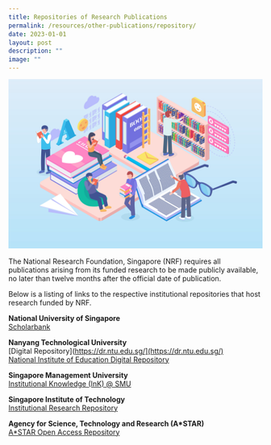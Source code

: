 ```yaml
---
title: Repositories of Research Publications
permalink: /resources/other-publications/repository/
date: 2023-01-01
layout: post
description: ""
image: ""
---
```

![](/images/mar9-outline-13.jpg)

The National Research Foundation, Singapore (NRF) requires all publications arising from its funded research to be made publicly available, no later than twelve months after the official date of publication.

Below is a listing of links to the respective institutional repositories that host research funded by NRF.

**National University of Singapore**
<br>[Scholarbank](https://scholarbank.nus.edu.sg/)

**Nanyang Technological University**
<br>[Digital Repository](https://dr.ntu.edu.sg/](https://dr.ntu.edu.sg/)
<br>[National Institute of Education Digital Repository](https://repository.nie.edu.sg/)

**Singapore Management University**
<br>[Institutional Knowledge (InK) @ SMU](https://ink.library.smu.edu.sg/)

**Singapore Institute of Technology**
<br>[Institutional Research Repository](https://irr.singaporetech.edu.sg/)

**Agency for Science, Technology and Research (A\*STAR)**
<br>[A\*STAR Open Access Repository](https://oar.a-star.edu.sg/jspui)